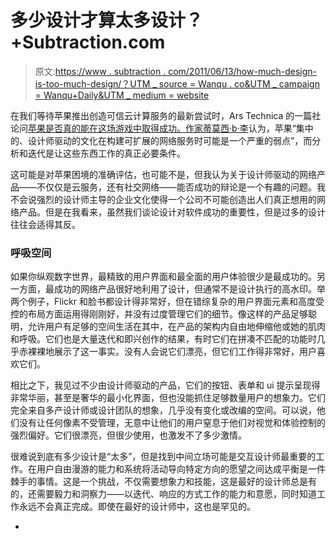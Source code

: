 # 多少设计才算太多设计？+Subtraction.com

> 原文:[https://www . subtraction . com/2011/06/13/how-much-design-is-too-much-design/？UTM _ source = Wanqu . co&UTM _ campaign = Wanqu+Daily&UTM _ medium = website](https://www.subtraction.com/2011/06/13/how-much-design-is-too-much-design/?utm_source=wanqu.co&utm_campaign=Wanqu+Daily&utm_medium=website)

在我们等待苹果推出创造可信云计算服务的最新尝试时，Ars Technica 的一篇社论问[苹果是否真的能在这场游戏中取得成功。作家](http://arstechnica.com/apple/news/2011/06/fourth-times-a-charm-why-icloud-faces-long-odds.ars)[蒂莫西·b·李](http://arstechnica.com/author/timothy-b-lee/)认为，苹果“集中的、设计师驱动的文化在构建可扩展的网络服务时可能是一个严重的弱点”，而分析和迭代是让这些东西工作的真正必要条件。

这可能是对苹果困境的准确评估，也可能不是，但我认为关于设计师驱动的网络产品——不仅仅是云服务，还有社交网络——能否成功的辩论是一个有趣的问题。我不会说强烈的设计师主导的企业文化使得一个公司不可能创造出人们真正想用的网络产品。但是在我看来，虽然我们谈论设计对软件成功的重要性，但是过多的设计往往会适得其反。

### 呼吸空间

如果你纵观数字世界，最精致的用户界面和最全面的用户体验很少是最成功的。另一方面，最成功的网络产品很好地利用了设计，但通常不是设计执行的高水印。举两个例子，Flickr 和脸书都设计得非常好，但在错综复杂的用户界面元素和高度受控的布局方面运用得刚刚好，并没有过度管理它们的细节。像这样的产品足够聪明，允许用户有足够的空间生活在其中，在产品的架构内自由地伸缩他或她的肌肉和呼吸。它们也是大量迭代和即兴创作的结果，有时它们在拼凑不匹配的功能时几乎赤裸裸地展示了这一事实。没有人会说它们漂亮，但它们工作得非常好，用户喜欢它们。

相比之下，我见过不少由设计师驱动的产品，它们的按钮、表单和 ui 提示呈现得非常华丽，甚至是奢华的最小化界面，但也没能抓住足够数量用户的想象力。它们完全来自多产设计师或设计团队的想象，几乎没有变化或改编的空间。可以说，他们没有让任何像素不受管理，无意中让他们的用户窒息于他们对视觉和体验控制的强烈偏好。它们很漂亮，但很少使用，也激发不了多少激情。

很难说到底有多少设计是“太多”，但是找到中间立场可能是交互设计师最重要的工作。在用户自由漫游的能力和系统将活动导向特定方向的愿望之间达成平衡是一件棘手的事情。这是一个挑战，不仅需要想象力和技能，这是最好的设计师总是有的，还需要毅力和洞察力——以迭代、响应的方式工作的能力和意愿，同时知道工作永远不会真正完成。即使在最好的设计师中，这也是罕见的。

+